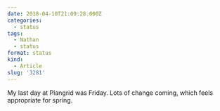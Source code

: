 ```yaml
---
date: 2018-04-10T21:09:28.000Z
categories:
  - status
tags:
  - Nathan
  - status
format: status
kind:
  - Article
slug: '3281'
---
```

My last day at Plangrid was Friday. Lots of change coming, which feels appropriate for spring.

